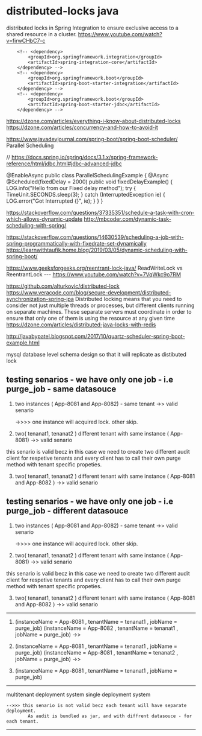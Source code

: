# distributed-locks java



distributed locks in Spring Integration to ensure exclusive access to a shared resource in a cluster.
https://www.youtube.com/watch?v=firwCHbC7-c

		<!-- <dependency>
			<groupId>org.springframework.integration</groupId>
			<artifactId>spring-integration-core</artifactId>
		</dependency> -->
		<!-- <dependency>
			<groupId>org.springframework.boot</groupId>
			<artifactId>spring-boot-starter-integration</artifactId>
		</dependency> -->
		<!-- <dependency>
			<groupId>org.springframework.boot</groupId>
			<artifactId>spring-boot-starter-jdbc</artifactId>
		</dependency> -->


https://dzone.com/articles/everything-i-know-about-distributed-locks
https://dzone.com/articles/concurrency-and-how-to-avoid-it

https://www.javadevjournal.com/spring-boot/spring-boot-scheduler/
Parallel Scheduling

//	https://docs.spring.io/spring/docs/3.1.x/spring-framework-reference/html/jdbc.html#jdbc-advanced-jdbc


@EnableAsync
public class ParallelSchedulingExample {
    @Async
    @Scheduled(fixedDelay = 2000)
    public void fixedDelayExample() {
        LOG.info("Hello from our Fixed delay method");
        try {
            TimeUnit.SECONDS.sleep(3);
        } catch (InterruptedException ie) {
            LOG.error("Got Interrupted {}", ie);
        }
    }
}

https://stackoverflow.com/questions/37335351/schedule-a-task-with-cron-which-allows-dynamic-update
http://mbcoder.com/dynamic-task-scheduling-with-spring/


https://stackoverflow.com/questions/14630539/scheduling-a-job-with-spring-programmatically-with-fixedrate-set-dynamically
https://learnwithtaufik.home.blog/2019/03/05/dynamic-scheduling-with-spring-boot/



https://www.geeksforgeeks.org/reentrant-lock-java/
ReadWriteLock vs ReentrantLock  ---  https://www.youtube.com/watch?v=7VqWkc9o7RM






https://github.com/alturkovic/distributed-lock
https://www.veracode.com/blog/secure-development/distributed-synchronization-spring-jpa
Distributed locking means that you need to consider not just multiple threads or processes, but different clients running on separate machines. These separate servers must coordinate in order to ensure that only one of them is using the resource at any given time
https://dzone.com/articles/distributed-java-locks-with-redis


http://javabypatel.blogspot.com/2017/10/quartz-scheduler-spring-boot-example.html

mysql database level schema design so that it will replicate as distibuted lock

testing senarios - we have only one job - i.e purge_job - same datasouce
-----------------------------------------------------------------------------------------
1. two instances ( App-8081 and App-8082) - same tenant ->> valid senario

	->>>> one instance will acquired lock. other skip.

2. two( tenanat1, tenanat2 ) different tenant with same instance ( App-8081)  ->>  valid senario

this senario is valid becz in this case we need to create two different audit client for respetive tenants
and every client has to call their own purge method with tenant specific propeties.

3. two( tenanat1, tenanat2 ) different tenant with same instance ( App-8081 and App-8082 )  ->>  valid senario


testing senarios - we have only one job - i.e purge_job - different datasouce
-----------------------------------------------------------------------------------------
1. two instances ( App-8081 and App-8082) - same tenant ->> valid senario

	->>>> one instance will acquired lock. other skip.

2. two( tenanat1, tenanat2 ) different tenant with same instance ( App-8081)  ->>  valid senario

this senario is valid becz in this case we need to create two different audit client for respetive tenants
and every client has to call their own purge method with tenant specific propeties.

3. two( tenanat1, tenanat2 ) different tenant with same instance ( App-8081 and App-8082 )  ->>  valid senario



----------------------------------------------------------------------------------------------------------------
1. (instanceName = App-8081 , tenantName = tenanat1 , jobName = purge_job) 
   (instanceName = App-8082 , tenantName = tenanat1 , jobName = purge_job)  ->> 
   
2. (instanceName = App-8081 , tenantName = tenanat1 , jobName = purge_job)
	(instanceName = App-8081 , tenantName = tenanat2 , jobName = purge_job)  ->> 
	
3. (instanceName = App-8081 , tenantName = tenanat1 , jobName = purge_job)

  

---------------------------------------------------------------------------------------------------------
multitenant deployment system
single deployment system



	-->>> this senario is not valid becz each tenant will have separate deployment. 
			As audit is bundled as jar, and with diffrent datasouce - for each tenant.
			
	
	
----------------------------------------------------------------------------------------------------
